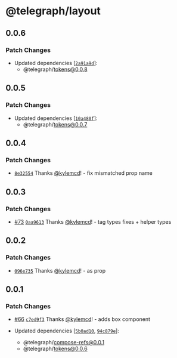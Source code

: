 # @telegraph/layout

## 0.0.6

### Patch Changes

- Updated dependencies [[`2a91a9d`](https://github.com/knocklabs/telegraph/commit/2a91a9d77798390afeccbacf9dc1ca232c391668)]:
  - @telegraph/tokens@0.0.8

## 0.0.5

### Patch Changes

- Updated dependencies [[`10a480f`](https://github.com/knocklabs/telegraph/commit/10a480f1013bcdfb1805012ce503f4bb7b52e724)]:
  - @telegraph/tokens@0.0.7

## 0.0.4

### Patch Changes

- [`8e32554`](https://github.com/knocklabs/telegraph/commit/8e32554170d6124f51d3f86d471d42105c5a9d8d) Thanks [@kylemcd](https://github.com/kylemcd)! - fix mismatched prop name

## 0.0.3

### Patch Changes

- [#73](https://github.com/knocklabs/telegraph/pull/73) [`0aa9613`](https://github.com/knocklabs/telegraph/commit/0aa9613512ac4fa6073bcf2542b3f67216ad1e7e) Thanks [@kylemcd](https://github.com/kylemcd)! - tag types fixes + helper types

## 0.0.2

### Patch Changes

- [`096e735`](https://github.com/knocklabs/telegraph/commit/096e7353f713cd15b424c1a62261c78bc4ac0f35) Thanks [@kylemcd](https://github.com/kylemcd)! - as prop

## 0.0.1

### Patch Changes

- [#66](https://github.com/knocklabs/telegraph/pull/66) [`c7ed9f3`](https://github.com/knocklabs/telegraph/commit/c7ed9f3f0e1eba448911791a7f859a3ed4c5f542) Thanks [@kylemcd](https://github.com/kylemcd)! - adds box component

- Updated dependencies [[`5b0ad10`](https://github.com/knocklabs/telegraph/commit/5b0ad10f29a0f850a4ec3c4a4e5096b5df3b4591), [`94c879e`](https://github.com/knocklabs/telegraph/commit/94c879ed645a7b9b1385c2232dfc0d182d20dad2)]:
  - @telegraph/compose-refs@0.0.1
  - @telegraph/tokens@0.0.6
